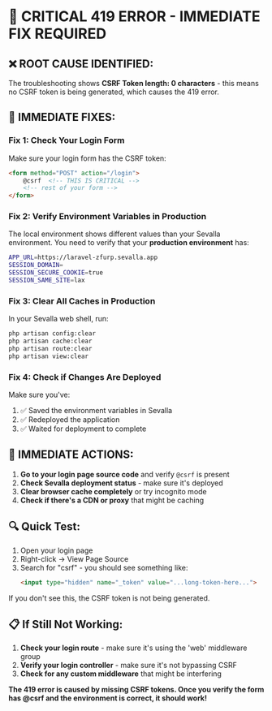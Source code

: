 # 🚨 CRITICAL 419 ERROR - IMMEDIATE FIX REQUIRED

## ❌ **ROOT CAUSE IDENTIFIED:**

The troubleshooting shows **CSRF Token length: 0 characters** - this means no CSRF token is being generated, which causes the 419 error.

## 🔧 **IMMEDIATE FIXES:**

### **Fix 1: Check Your Login Form**
Make sure your login form has the CSRF token:

```html
<form method="POST" action="/login">
    @csrf  <!-- THIS IS CRITICAL -->
    <!-- rest of your form -->
</form>
```

### **Fix 2: Verify Environment Variables in Production**
The local environment shows different values than your Sevalla environment. You need to verify that your **production environment** has:

```bash
APP_URL=https://laravel-zfurp.sevalla.app
SESSION_DOMAIN=
SESSION_SECURE_COOKIE=true
SESSION_SAME_SITE=lax
```

### **Fix 3: Clear All Caches in Production**
In your Sevalla web shell, run:

```bash
php artisan config:clear
php artisan cache:clear
php artisan route:clear
php artisan view:clear
```

### **Fix 4: Check if Changes Are Deployed**
Make sure you've:
1. ✅ Saved the environment variables in Sevalla
2. ✅ Redeployed the application
3. ✅ Waited for deployment to complete

## 🎯 **IMMEDIATE ACTIONS:**

1. **Go to your login page source code** and verify `@csrf` is present
2. **Check Sevalla deployment status** - make sure it's deployed
3. **Clear browser cache completely** or try incognito mode
4. **Check if there's a CDN or proxy** that might be caching

## 🔍 **Quick Test:**

1. Open your login page
2. Right-click → View Page Source
3. Search for "csrf" - you should see something like:
   ```html
   <input type="hidden" name="_token" value="...long-token-here...">
   ```

If you don't see this, the CSRF token is not being generated.

## 📋 **If Still Not Working:**

1. **Check your login route** - make sure it's using the 'web' middleware group
2. **Verify your login controller** - make sure it's not bypassing CSRF
3. **Check for any custom middleware** that might be interfering

**The 419 error is caused by missing CSRF tokens. Once you verify the form has @csrf and the environment is correct, it should work!**

